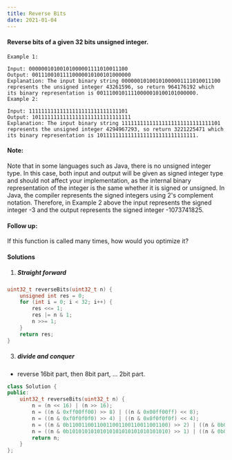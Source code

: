 ```yaml
---
title: Reverse Bits
date: 2021-01-04
---
```

#### Reverse bits of a given 32 bits unsigned integer.

 

```
Example 1:

Input: 00000010100101000001111010011100
Output: 00111001011110000010100101000000
Explanation: The input binary string 00000010100101000001111010011100 represents the unsigned integer 43261596, so return 964176192 which its binary representation is 00111001011110000010100101000000.
Example 2:

Input: 11111111111111111111111111111101
Output: 10111111111111111111111111111111
Explanation: The input binary string 11111111111111111111111111111101 represents the unsigned integer 4294967293, so return 3221225471 which its binary representation is 10111111111111111111111111111111.
```
 

#### Note:

Note that in some languages such as Java, there is no unsigned integer type. In this case, both input and output will be given as signed integer type and should not affect your implementation, as the internal binary representation of the integer is the same whether it is signed or unsigned.
In Java, the compiler represents the signed integers using 2's complement notation. Therefore, in Example 2 above the input represents the signed integer -3 and the output represents the signed integer -1073741825.
 

#### Follow up:

If this function is called many times, how would you optimize it?

#### Solutions

1. ##### Straight forward

```cpp
uint32_t reverseBits(uint32_t n) {
    unsigned int res = 0;
    for (int i = 0; i < 32; i++) {
        res <<= 1;
        res |= n & 1;
        n >>= 1;
    }
    return res;
}
```


3. ##### divide and conquer

- reverse 16bit part, then 8bit part, ... 2bit part.

```cpp
class Solution {
public:
    uint32_t reverseBits(uint32_t n) {
        n = (n << 16) | (n >> 16);
        n = ((n & 0xff00ff00) >> 8) | ((n & 0x00ff00ff) << 8);
        n = ((n & 0xf0f0f0f0) >> 4) | ((n & 0x0f0f0f0f) << 4);
        n = ((n & 0b11001100110011001100110011001100) >> 2) | ((n & 0b00110011001100110011001100110011) << 2);
        n = ((n & 0b10101010101010101010101010101010) >> 1) | ((n & 0b01010101010101010101010101010101) << 1);
        return n;
    }
};
```


